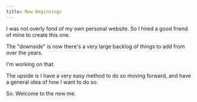 ```yaml
---
title: New Beginnings
---
```


I was not overly fond of my own personal website. So I hired a good friend of mine to create this one.

The "downside" is now there's a very large backlog of things to add from over the years.

I'm working on that.

The upside is I have a very easy method to do so moving forward, and have a general idea of how I want to do so.

So. Welcome to the new me.